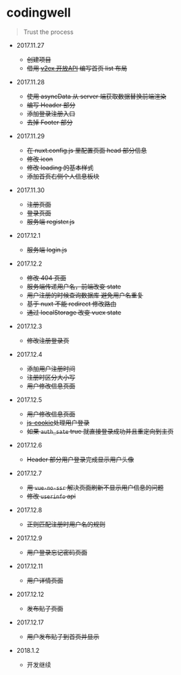 # codingwell

> Trust the process

- 2017.11.27
  - ~~创建项目~~
  - ~~借用 [v2ex 开放API](https://www.v2ex.com/p/7v9TEc53) 编写首页 list 布局~~


- 2017.11.28
  - ~~使用 asyncData 从 server 端获取数据替换前端渲染~~
  - ~~编写 Header 部分~~
  - ~~添加登录注册入口~~
  - ~~去掉 Footer 部分~~


- 2017.11.29
  - ~~在 nuxt.config.js 里配置页面 head 部分信息~~
  - ~~修改 icon~~
  - ~~修改 loading 的基本样式~~
  - ~~添加首页右侧个人信息板块~~


- 2017.11.30
  - ~~注册页面~~
  - ~~登录页面~~
  - ~~服务端 register.js~~


- 2017.12.1
  - ~~服务端 login.js~~


- 2017.12.2
  - ~~修改 404 页面~~
  - ~~服务端传递用户名，前端改变 state~~
  - ~~用户注册的时候查询数据库 避免用户名重复~~
  - ~~基于 nuxt 不能 redirect 修改路由~~
  - ~~通过 localStorage 改变 vuex state~~


- 2017.12.3
  - ~~修改注册登录页~~


- 2017.12.4
  - ~~添加用户注册时间~~
  - ~~注册时区分大小写~~
  - ~~用户修改信息页面~~


- 2017.12.5
  - ~~用户修改信息页面~~
  - ~~[js-cookie](https://github.com/js-cookie/js-cookie)处理用户登录~~
  - ~~如果 ``auth_sate`` true 就直接登录成功并且重定向到主页~~


- 2017.12.6
  - ~~Header 部分用户登录完成显示用户头像~~


- 2017.12.7
  - ~~用 `vue-no-ssr` 解决页面刷新不显示用户信息的问题~~
  - ~~修改 `userinfo` api~~


- 2017.12.8
  - ~~正则匹配注册时用户名的规则~~


- 2017.12.9
  - ~~用户登录忘记密码页面~~


- 2017.12.11
  - ~~用户详情页面~~


- 2017.12.12
  - ~~发布贴子页面~~


- 2017.12.17
  - ~~用户发布贴子到首页并显示~~


- 2018.1.2
  - 开发继续
